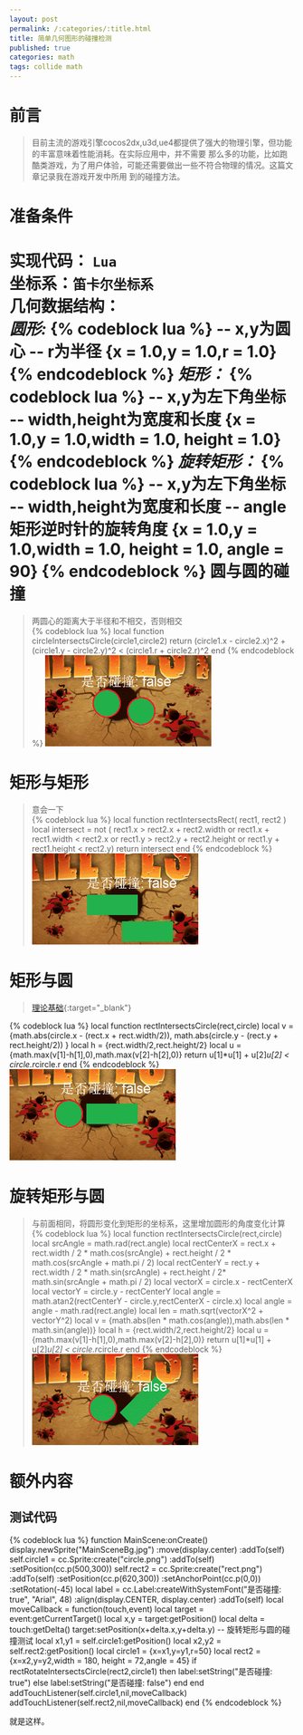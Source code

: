 ```yaml
---
layout: post
permalink: /:categories/:title.html
title: 简单几何图形的碰撞检测
published: true
categories: math
tags: collide math
---
```


前言
====

> 目前主流的游戏引擎cocos2dx,u3d,ue4都提供了强大的物理引擎，但功能的丰富意味着性能消耗。在实际应用中，并不需要
那么多的功能，比如跑酷类游戏，为了用户体验，可能还需要做出一些不符合物理的情况。这篇文章记录我在游戏开发中所用
到的碰撞方法。    

准备条件
====

**实现代码**： ``Lua``      
**坐标系**：``笛卡尔坐标系``    
**几何数据结构：**        
*圆形:*
{% codeblock lua %}
-- x,y为圆心
-- r为半径
{x = 1.0,y = 1.0,r = 1.0}
{% endcodeblock %}
*矩形：*
{% codeblock lua %}
-- x,y为左下角坐标
-- width,height为宽度和长度
{x = 1.0,y = 1.0,width = 1.0, height = 1.0}
{% endcodeblock %}
*旋转矩形：*
{% codeblock lua %}
-- x,y为左下角坐标
-- width,height为宽度和长度
-- angle矩形逆时针的旋转角度
{x = 1.0,y = 1.0,width = 1.0, height = 1.0, angle = 90}
{% endcodeblock %}
圆与圆的碰撞
====
> 两圆心的距离大于半径和不相交，否则相交    
{% codeblock lua %}
local function circleIntersectsCircle(circle1,circle2)
    return  (circle1.x - circle2.x)^2 + (circle1.y - circle2.y)^2 < (circle1.r + circle2.r)^2
end
{% endcodeblock %}
![圆形X圆形](/images/math/circleXcircle.gif)    

矩形与矩形
====
> 意会一下    
{% codeblock lua %}
local function rectIntersectsRect( rect1, rect2 )
    local intersect = not ( rect1.x > rect2.x + rect2.width or
        rect1.x + rect1.width < rect2.x or
        rect1.y > rect2.y + rect2.height or
        rect1.y + rect1.height < rect2.y)
    return intersect
end
{% endcodeblock %}
![矩形X矩形](/images/math/rectXrect.gif)    

矩形与圆
====
> [理论基础](https://www.zhihu.com/question/24251545/answer/27184960){:target="_blank"}    

{% codeblock lua %}
local function rectIntersectsCircle(rect,circle)
    local v = {math.abs(circle.x - (rect.x + rect.width/2)),
        math.abs(circle.y - (rect.y + rect.height/2)) }
    local h = {rect.width/2,rect.height/2}
    local u = {math.max(v[1]-h[1],0),math.max(v[2]-h[2],0)}
    return u[1]*u[1] + u[2]*u[2] < circle.r*circle.r
end
{% endcodeblock %}
![矩形X圆形](/images/math/rectXcircle.gif)    

旋转矩形与圆
====
> 与前面相同，将圆形变化到矩形的坐标系，这里增加圆形的角度变化计算
{% codeblock lua %}
local function rectIntersectsCircle(rect,circle)
    local srcAngle = math.rad(rect.angle)
    local rectCenterX = rect.x + rect.width / 2 * math.cos(srcAngle) + 
                        rect.height / 2 * math.cos(srcAngle + math.pi / 2)
    local rectCenterY = rect.y + rect.width / 2 * math.sin(srcAngle) + 
                        rect.height / 2* math.sin(srcAngle + math.pi / 2)
    local vectorX = circle.x - rectCenterX
    local vectorY = circle.y - rectCenterY
    local angle = math.atan2(rectCenterY - circle.y,rectCenterX - circle.x)
    local angle = angle - math.rad(rect.angle)
    local len = math.sqrt(vectorX^2 + vectorY^2)
    local v = {math.abs(len * math.cos(angle)),math.abs(len * math.sin(angle))}
    local h = {rect.width/2,rect.height/2}
    local u = {math.max(v[1]-h[1],0),math.max(v[2]-h[2],0)}
    return u[1]*u[1] + u[2]*u[2] < circle.r*circle.r
end
{% endcodeblock %}
![旋转矩形X圆形](/images/math/rectAngleXcircle.gif)    

额外内容
====

测试代码
----
{% codeblock lua %}
function MainScene:onCreate()
    display.newSprite("MainSceneBg.jpg")
        :move(display.center)
        :addTo(self)
    self.circle1 = cc.Sprite:create("circle.png")
        :addTo(self)
        :setPosition(cc.p(500,300))
    self.rect2 = cc.Sprite:create("rect.png")
        :addTo(self)
        :setPosition(cc.p(620,300))
        :setAnchorPoint(cc.p(0,0))
        :setRotation(-45)
    local label = cc.Label:createWithSystemFont("是否碰撞: true", "Arial", 48)
        :align(display.CENTER, display.center)
        :addTo(self)
    local moveCallback = function(touch,event)
        local target = event:getCurrentTarget()
        local x,y   = target:getPosition()
        local delta = touch:getDelta()
        target:setPosition(x+delta.x,y+delta.y)
        -- 旋转矩形与圆的碰撞测试
        local x1,y1 = self.circle1:getPosition()
        local x2,y2 = self.rect2:getPosition()
        local circle1 = {x=x1,y=y1,r=50}
        local rect2 = {x=x2,y=y2,width = 180, height = 72,angle = 45}
        if rectRotateIntersectsCircle(rect2,circle1) then
            label:setString("是否碰撞: true")
        else
            label:setString("是否碰撞: false")
        end
    end
    addTouchListener(self.circle1,nil,moveCallback)
    addTouchListener(self.rect2,nil,moveCallback)
end
{% endcodeblock %}

就是这样。